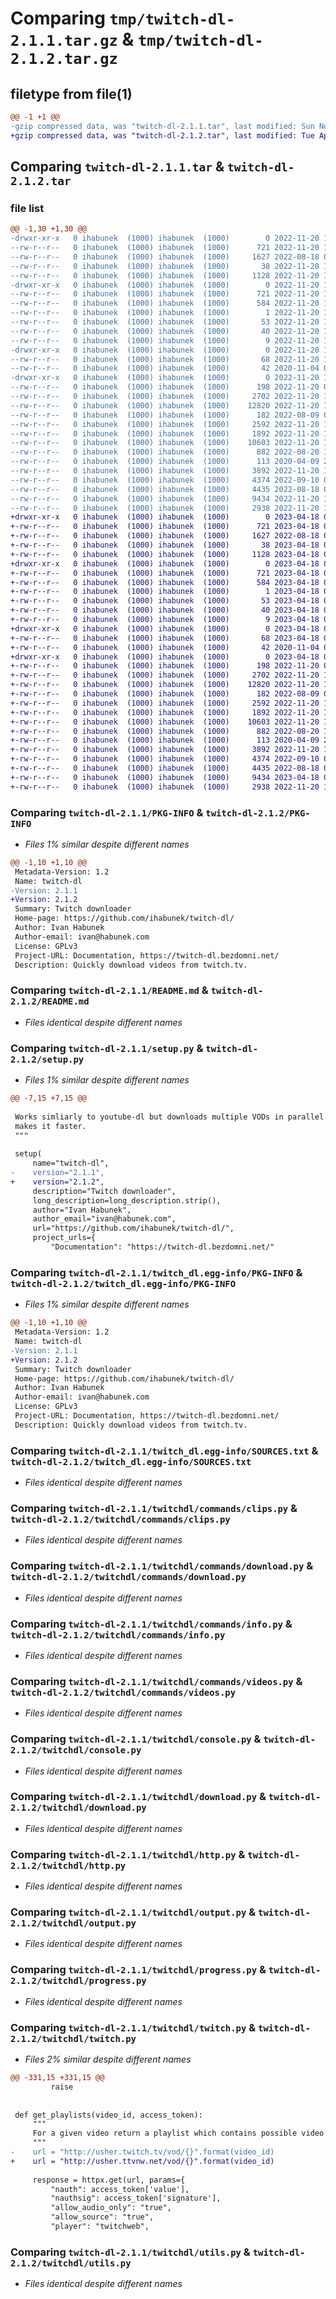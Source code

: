 # Comparing `tmp/twitch-dl-2.1.1.tar.gz` & `tmp/twitch-dl-2.1.2.tar.gz`

## filetype from file(1)

```diff
@@ -1 +1 @@
-gzip compressed data, was "twitch-dl-2.1.1.tar", last modified: Sun Nov 20 14:47:33 2022, max compression
+gzip compressed data, was "twitch-dl-2.1.2.tar", last modified: Tue Apr 18 05:12:34 2023, max compression
```

## Comparing `twitch-dl-2.1.1.tar` & `twitch-dl-2.1.2.tar`

### file list

```diff
@@ -1,30 +1,30 @@
-drwxr-xr-x   0 ihabunek  (1000) ihabunek  (1000)        0 2022-11-20 14:47:33.643497 twitch-dl-2.1.1/
--rw-r--r--   0 ihabunek  (1000) ihabunek  (1000)      721 2022-11-20 14:47:33.643497 twitch-dl-2.1.1/PKG-INFO
--rw-r--r--   0 ihabunek  (1000) ihabunek  (1000)     1627 2022-08-18 08:06:46.000000 twitch-dl-2.1.1/README.md
--rw-r--r--   0 ihabunek  (1000) ihabunek  (1000)       38 2022-11-20 14:47:33.643497 twitch-dl-2.1.1/setup.cfg
--rw-r--r--   0 ihabunek  (1000) ihabunek  (1000)     1128 2022-11-20 14:46:29.000000 twitch-dl-2.1.1/setup.py
-drwxr-xr-x   0 ihabunek  (1000) ihabunek  (1000)        0 2022-11-20 14:47:33.643497 twitch-dl-2.1.1/twitch_dl.egg-info/
--rw-r--r--   0 ihabunek  (1000) ihabunek  (1000)      721 2022-11-20 14:47:33.000000 twitch-dl-2.1.1/twitch_dl.egg-info/PKG-INFO
--rw-r--r--   0 ihabunek  (1000) ihabunek  (1000)      584 2022-11-20 14:47:33.000000 twitch-dl-2.1.1/twitch_dl.egg-info/SOURCES.txt
--rw-r--r--   0 ihabunek  (1000) ihabunek  (1000)        1 2022-11-20 14:47:33.000000 twitch-dl-2.1.1/twitch_dl.egg-info/dependency_links.txt
--rw-r--r--   0 ihabunek  (1000) ihabunek  (1000)       53 2022-11-20 14:47:33.000000 twitch-dl-2.1.1/twitch_dl.egg-info/entry_points.txt
--rw-r--r--   0 ihabunek  (1000) ihabunek  (1000)       40 2022-11-20 14:47:33.000000 twitch-dl-2.1.1/twitch_dl.egg-info/requires.txt
--rw-r--r--   0 ihabunek  (1000) ihabunek  (1000)        9 2022-11-20 14:47:33.000000 twitch-dl-2.1.1/twitch_dl.egg-info/top_level.txt
-drwxr-xr-x   0 ihabunek  (1000) ihabunek  (1000)        0 2022-11-20 14:47:33.643497 twitch-dl-2.1.1/twitchdl/
--rw-r--r--   0 ihabunek  (1000) ihabunek  (1000)       68 2022-11-20 14:46:50.000000 twitch-dl-2.1.1/twitchdl/__init__.py
--rw-r--r--   0 ihabunek  (1000) ihabunek  (1000)       42 2020-11-04 07:52:52.000000 twitch-dl-2.1.1/twitchdl/__main__.py
-drwxr-xr-x   0 ihabunek  (1000) ihabunek  (1000)        0 2022-11-20 14:47:33.643497 twitch-dl-2.1.1/twitchdl/commands/
--rw-r--r--   0 ihabunek  (1000) ihabunek  (1000)      198 2022-11-20 08:22:41.000000 twitch-dl-2.1.1/twitchdl/commands/__init__.py
--rw-r--r--   0 ihabunek  (1000) ihabunek  (1000)     2702 2022-11-20 14:35:33.000000 twitch-dl-2.1.1/twitchdl/commands/clips.py
--rw-r--r--   0 ihabunek  (1000) ihabunek  (1000)    12820 2022-11-20 14:32:36.000000 twitch-dl-2.1.1/twitchdl/commands/download.py
--rw-r--r--   0 ihabunek  (1000) ihabunek  (1000)      182 2022-08-09 07:04:30.000000 twitch-dl-2.1.1/twitchdl/commands/env.py
--rw-r--r--   0 ihabunek  (1000) ihabunek  (1000)     2592 2022-11-20 14:35:33.000000 twitch-dl-2.1.1/twitchdl/commands/info.py
--rw-r--r--   0 ihabunek  (1000) ihabunek  (1000)     1892 2022-11-20 14:35:33.000000 twitch-dl-2.1.1/twitchdl/commands/videos.py
--rw-r--r--   0 ihabunek  (1000) ihabunek  (1000)    10603 2022-11-20 14:32:36.000000 twitch-dl-2.1.1/twitchdl/console.py
--rw-r--r--   0 ihabunek  (1000) ihabunek  (1000)      882 2022-08-20 11:25:04.000000 twitch-dl-2.1.1/twitchdl/download.py
--rw-r--r--   0 ihabunek  (1000) ihabunek  (1000)      113 2020-04-09 20:48:04.000000 twitch-dl-2.1.1/twitchdl/exceptions.py
--rw-r--r--   0 ihabunek  (1000) ihabunek  (1000)     3892 2022-11-20 14:35:42.000000 twitch-dl-2.1.1/twitchdl/http.py
--rw-r--r--   0 ihabunek  (1000) ihabunek  (1000)     4374 2022-09-10 06:24:28.000000 twitch-dl-2.1.1/twitchdl/output.py
--rw-r--r--   0 ihabunek  (1000) ihabunek  (1000)     4435 2022-08-18 08:06:46.000000 twitch-dl-2.1.1/twitchdl/progress.py
--rw-r--r--   0 ihabunek  (1000) ihabunek  (1000)     9434 2022-11-20 14:35:49.000000 twitch-dl-2.1.1/twitchdl/twitch.py
--rw-r--r--   0 ihabunek  (1000) ihabunek  (1000)     2938 2022-11-20 14:32:36.000000 twitch-dl-2.1.1/twitchdl/utils.py
+drwxr-xr-x   0 ihabunek  (1000) ihabunek  (1000)        0 2023-04-18 05:12:34.095268 twitch-dl-2.1.2/
+-rw-r--r--   0 ihabunek  (1000) ihabunek  (1000)      721 2023-04-18 05:12:34.095268 twitch-dl-2.1.2/PKG-INFO
+-rw-r--r--   0 ihabunek  (1000) ihabunek  (1000)     1627 2022-08-18 08:06:46.000000 twitch-dl-2.1.2/README.md
+-rw-r--r--   0 ihabunek  (1000) ihabunek  (1000)       38 2023-04-18 05:12:34.095268 twitch-dl-2.1.2/setup.cfg
+-rw-r--r--   0 ihabunek  (1000) ihabunek  (1000)     1128 2023-04-18 05:08:35.000000 twitch-dl-2.1.2/setup.py
+drwxr-xr-x   0 ihabunek  (1000) ihabunek  (1000)        0 2023-04-18 05:12:34.095268 twitch-dl-2.1.2/twitch_dl.egg-info/
+-rw-r--r--   0 ihabunek  (1000) ihabunek  (1000)      721 2023-04-18 05:12:33.000000 twitch-dl-2.1.2/twitch_dl.egg-info/PKG-INFO
+-rw-r--r--   0 ihabunek  (1000) ihabunek  (1000)      584 2023-04-18 05:12:34.000000 twitch-dl-2.1.2/twitch_dl.egg-info/SOURCES.txt
+-rw-r--r--   0 ihabunek  (1000) ihabunek  (1000)        1 2023-04-18 05:12:33.000000 twitch-dl-2.1.2/twitch_dl.egg-info/dependency_links.txt
+-rw-r--r--   0 ihabunek  (1000) ihabunek  (1000)       53 2023-04-18 05:12:33.000000 twitch-dl-2.1.2/twitch_dl.egg-info/entry_points.txt
+-rw-r--r--   0 ihabunek  (1000) ihabunek  (1000)       40 2023-04-18 05:12:33.000000 twitch-dl-2.1.2/twitch_dl.egg-info/requires.txt
+-rw-r--r--   0 ihabunek  (1000) ihabunek  (1000)        9 2023-04-18 05:12:33.000000 twitch-dl-2.1.2/twitch_dl.egg-info/top_level.txt
+drwxr-xr-x   0 ihabunek  (1000) ihabunek  (1000)        0 2023-04-18 05:12:34.095268 twitch-dl-2.1.2/twitchdl/
+-rw-r--r--   0 ihabunek  (1000) ihabunek  (1000)       68 2023-04-18 05:08:41.000000 twitch-dl-2.1.2/twitchdl/__init__.py
+-rw-r--r--   0 ihabunek  (1000) ihabunek  (1000)       42 2020-11-04 07:52:52.000000 twitch-dl-2.1.2/twitchdl/__main__.py
+drwxr-xr-x   0 ihabunek  (1000) ihabunek  (1000)        0 2023-04-18 05:12:34.095268 twitch-dl-2.1.2/twitchdl/commands/
+-rw-r--r--   0 ihabunek  (1000) ihabunek  (1000)      198 2022-11-20 08:22:41.000000 twitch-dl-2.1.2/twitchdl/commands/__init__.py
+-rw-r--r--   0 ihabunek  (1000) ihabunek  (1000)     2702 2022-11-20 14:35:33.000000 twitch-dl-2.1.2/twitchdl/commands/clips.py
+-rw-r--r--   0 ihabunek  (1000) ihabunek  (1000)    12820 2022-11-20 14:32:36.000000 twitch-dl-2.1.2/twitchdl/commands/download.py
+-rw-r--r--   0 ihabunek  (1000) ihabunek  (1000)      182 2022-08-09 07:04:30.000000 twitch-dl-2.1.2/twitchdl/commands/env.py
+-rw-r--r--   0 ihabunek  (1000) ihabunek  (1000)     2592 2022-11-20 14:35:33.000000 twitch-dl-2.1.2/twitchdl/commands/info.py
+-rw-r--r--   0 ihabunek  (1000) ihabunek  (1000)     1892 2022-11-20 14:35:33.000000 twitch-dl-2.1.2/twitchdl/commands/videos.py
+-rw-r--r--   0 ihabunek  (1000) ihabunek  (1000)    10603 2022-11-20 14:32:36.000000 twitch-dl-2.1.2/twitchdl/console.py
+-rw-r--r--   0 ihabunek  (1000) ihabunek  (1000)      882 2022-08-20 11:25:04.000000 twitch-dl-2.1.2/twitchdl/download.py
+-rw-r--r--   0 ihabunek  (1000) ihabunek  (1000)      113 2020-04-09 20:48:04.000000 twitch-dl-2.1.2/twitchdl/exceptions.py
+-rw-r--r--   0 ihabunek  (1000) ihabunek  (1000)     3892 2022-11-20 14:35:42.000000 twitch-dl-2.1.2/twitchdl/http.py
+-rw-r--r--   0 ihabunek  (1000) ihabunek  (1000)     4374 2022-09-10 06:24:28.000000 twitch-dl-2.1.2/twitchdl/output.py
+-rw-r--r--   0 ihabunek  (1000) ihabunek  (1000)     4435 2022-08-18 08:06:46.000000 twitch-dl-2.1.2/twitchdl/progress.py
+-rw-r--r--   0 ihabunek  (1000) ihabunek  (1000)     9434 2023-04-18 05:05:03.000000 twitch-dl-2.1.2/twitchdl/twitch.py
+-rw-r--r--   0 ihabunek  (1000) ihabunek  (1000)     2938 2022-11-20 14:32:36.000000 twitch-dl-2.1.2/twitchdl/utils.py
```

### Comparing `twitch-dl-2.1.1/PKG-INFO` & `twitch-dl-2.1.2/PKG-INFO`

 * *Files 1% similar despite different names*

```diff
@@ -1,10 +1,10 @@
 Metadata-Version: 1.2
 Name: twitch-dl
-Version: 2.1.1
+Version: 2.1.2
 Summary: Twitch downloader
 Home-page: https://github.com/ihabunek/twitch-dl/
 Author: Ivan Habunek
 Author-email: ivan@habunek.com
 License: GPLv3
 Project-URL: Documentation, https://twitch-dl.bezdomni.net/
 Description: Quickly download videos from twitch.tv.
```

### Comparing `twitch-dl-2.1.1/README.md` & `twitch-dl-2.1.2/README.md`

 * *Files identical despite different names*

### Comparing `twitch-dl-2.1.1/setup.py` & `twitch-dl-2.1.2/setup.py`

 * *Files 1% similar despite different names*

```diff
@@ -7,15 +7,15 @@
 
 Works simliarly to youtube-dl but downloads multiple VODs in parallel which
 makes it faster.
 """
 
 setup(
     name="twitch-dl",
-    version="2.1.1",
+    version="2.1.2",
     description="Twitch downloader",
     long_description=long_description.strip(),
     author="Ivan Habunek",
     author_email="ivan@habunek.com",
     url="https://github.com/ihabunek/twitch-dl/",
     project_urls={
         "Documentation": "https://twitch-dl.bezdomni.net/"
```

### Comparing `twitch-dl-2.1.1/twitch_dl.egg-info/PKG-INFO` & `twitch-dl-2.1.2/twitch_dl.egg-info/PKG-INFO`

 * *Files 1% similar despite different names*

```diff
@@ -1,10 +1,10 @@
 Metadata-Version: 1.2
 Name: twitch-dl
-Version: 2.1.1
+Version: 2.1.2
 Summary: Twitch downloader
 Home-page: https://github.com/ihabunek/twitch-dl/
 Author: Ivan Habunek
 Author-email: ivan@habunek.com
 License: GPLv3
 Project-URL: Documentation, https://twitch-dl.bezdomni.net/
 Description: Quickly download videos from twitch.tv.
```

### Comparing `twitch-dl-2.1.1/twitch_dl.egg-info/SOURCES.txt` & `twitch-dl-2.1.2/twitch_dl.egg-info/SOURCES.txt`

 * *Files identical despite different names*

### Comparing `twitch-dl-2.1.1/twitchdl/commands/clips.py` & `twitch-dl-2.1.2/twitchdl/commands/clips.py`

 * *Files identical despite different names*

### Comparing `twitch-dl-2.1.1/twitchdl/commands/download.py` & `twitch-dl-2.1.2/twitchdl/commands/download.py`

 * *Files identical despite different names*

### Comparing `twitch-dl-2.1.1/twitchdl/commands/info.py` & `twitch-dl-2.1.2/twitchdl/commands/info.py`

 * *Files identical despite different names*

### Comparing `twitch-dl-2.1.1/twitchdl/commands/videos.py` & `twitch-dl-2.1.2/twitchdl/commands/videos.py`

 * *Files identical despite different names*

### Comparing `twitch-dl-2.1.1/twitchdl/console.py` & `twitch-dl-2.1.2/twitchdl/console.py`

 * *Files identical despite different names*

### Comparing `twitch-dl-2.1.1/twitchdl/download.py` & `twitch-dl-2.1.2/twitchdl/download.py`

 * *Files identical despite different names*

### Comparing `twitch-dl-2.1.1/twitchdl/http.py` & `twitch-dl-2.1.2/twitchdl/http.py`

 * *Files identical despite different names*

### Comparing `twitch-dl-2.1.1/twitchdl/output.py` & `twitch-dl-2.1.2/twitchdl/output.py`

 * *Files identical despite different names*

### Comparing `twitch-dl-2.1.1/twitchdl/progress.py` & `twitch-dl-2.1.2/twitchdl/progress.py`

 * *Files identical despite different names*

### Comparing `twitch-dl-2.1.1/twitchdl/twitch.py` & `twitch-dl-2.1.2/twitchdl/twitch.py`

 * *Files 2% similar despite different names*

```diff
@@ -331,15 +331,15 @@
         raise
 
 
 def get_playlists(video_id, access_token):
     """
     For a given video return a playlist which contains possible video qualities.
     """
-    url = "http://usher.twitch.tv/vod/{}".format(video_id)
+    url = "http://usher.ttvnw.net/vod/{}".format(video_id)
 
     response = httpx.get(url, params={
         "nauth": access_token['value'],
         "nauthsig": access_token['signature'],
         "allow_audio_only": "true",
         "allow_source": "true",
         "player": "twitchweb",
```

### Comparing `twitch-dl-2.1.1/twitchdl/utils.py` & `twitch-dl-2.1.2/twitchdl/utils.py`

 * *Files identical despite different names*

